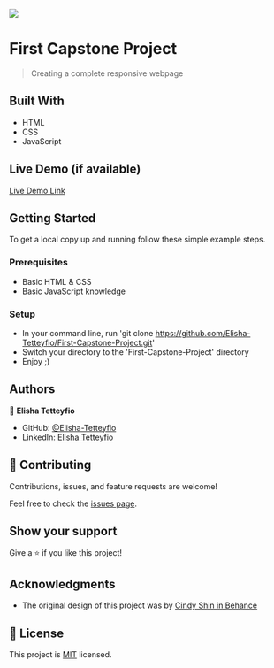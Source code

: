 ![](https://img.shields.io/badge/Microverse-blueviolet)

# First Capstone Project

> Creating a complete responsive webpage 


## Built With

- HTML
- CSS
- JavaScript

## Live Demo (if available)

[Live Demo Link](https://livedemo.com)


## Getting Started


To get a local copy up and running follow these simple example steps.

### Prerequisites
- Basic HTML & CSS
- Basic JavaScript knowledge

### Setup
- In your command line, run 'git clone https://github.com/Elisha-Tetteyfio/First-Capstone-Project.git'
- Switch your directory to the 'First-Capstone-Project' directory
- Enjoy ;)


## Authors

👤 **Elisha Tetteyfio**

- GitHub: [@Elisha-Tetteyfio](https://github.com/Elisha-Tetteyfio)
- LinkedIn: [Elisha Tetteyfio](https://linkedin.com/in/elisha-tetteyfio)

## 🤝 Contributing

Contributions, issues, and feature requests are welcome!

Feel free to check the [issues page](https://github.com/Elisha-Tetteyfio/First-Capstone-Project/issues).

## Show your support

Give a ⭐️ if you like this project!

## Acknowledgments

- The original design of this project was by [Cindy Shin in Behance](https://www.behance.net/gallery/29845175/CC-Global-Summit-2015)

## 📝 License

This project is [MIT](./MIT.md) licensed.
